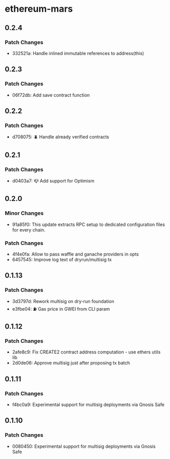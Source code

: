 # ethereum-mars

## 0.2.4

### Patch Changes

- 332521a: Handle inlined immutable references to address(this)

## 0.2.3

### Patch Changes

- 06f72db: Add save contract function

## 0.2.2

### Patch Changes

- d708075: 🪲 Handle already verified contracts

## 0.2.1

### Patch Changes

- d0403a7: 📪 Add support for Optimism

## 0.2.0

### Minor Changes

- 91a85f0: This update extracts RPC setup to dedicated configuration files for every chain.

### Patch Changes

- 4f4e0fa: Allow to pass waffle and ganache providers in opts
- 6457545: Improve log text of dryrun/multisig tx

## 0.1.13

### Patch Changes

- 3d3797d: Rework multisig on dry-run foundation
- e3fbe04: ⛽️ Gas price in GWEI from CLI param

## 0.1.12

### Patch Changes

- 2afe8c9: Fix CREATE2 contract address computation - use ethers utils lib
- 2d0de06: Approve multisig just after proposing tx batch

## 0.1.11

### Patch Changes

- f4bc0a9: Experimental support for multisig deployments via Gnosis Safe

## 0.1.10

### Patch Changes

- 0080450: Experimental support for multisig deployments via Gnosis Safe
